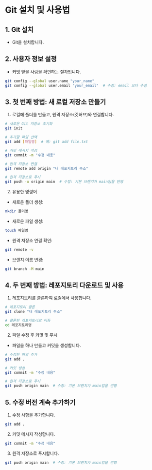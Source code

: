 # Git 설치 및 사용법

## 1. Git 설치
- Git을 설치합니다.

## 2. 사용자 정보 설정
- 커밋 받을 사람을 확인하는 절차입니다.

```bash
git config --global user.name "your_name"
git config --global user.email "your_email"  # 수정: email 오타 수정
```

## 3. 첫 번째 방법: 새 로컬 저장소 만들기
1. 로컬에 폴더를 만들고, 원격 저장소(깃허브)와 연결합니다.

```bash
# 새로운 Git 저장소 초기화
git init

# 추가할 파일 선택
git add [파일명]  # 예: git add file.txt

# 커밋 메시지 작성
git commit -m "수정 내용"

# 원격 저장소 연결
git remote add origin "내 레포지토리 주소"

# 원격 저장소로 푸시
git push -u origin main  # 수정: 기본 브랜치가 main임을 반영
```

2. 유용한 명령어
- 새로운 폴더 생성: 
```bash
mkdir 폴더명
```
- 새로운 파일 생성:
```bash
touch 파일명
```
- 원격 저장소 연결 확인:
```bash
git remote -v
```
- 브랜치 이름 변경:
```bash
git branch -M main
```

## 4. 두 번째 방법: 레포지토리 다운로드 및 사용
1. 레포지토리를 클론하여 로컬에서 사용합니다.

```bash
# 레포지토리 클론
git clone "내 레포지토리 주소"

# 클론한 레포지토리로 이동
cd 레포지토리명
```

2. 파일 수정 후 커밋 및 푸시
- 파일을 하나 만들고 커밋을 생성합니다.

```bash
# 수정한 파일 추가
git add .

# 커밋 생성
git commit -m "수정 내용"

# 원격 저장소로 푸시
git push origin main  # 수정: 기본 브랜치가 main임을 반영
```

## 5. 수정 버전 계속 추가하기
1. 수정 사항을 추가합니다.
```bash
git add .
```

2. 커밋 메시지 작성합니다.
```bash
git commit -m "수정 내용"
```

3. 원격 저장소로 푸시합니다.
```bash
git push origin main  # 수정: 기본 브랜치가 main임을 반영
```